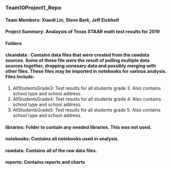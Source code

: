 ### Team10Project1_Repo
#### Team Members:  Xiaodi Lin, Steve Bark, Jeff Eickholt
#### Project Summary: Analaysis of Texas STAAR math test results for 2019

#### Folders
#### cleandata : Contains data files that were created from the rawdata sources.  Some of these file were the result of pulling multiple data sources together, dropping unnesary data and possibly merging with other files.  These files may be imported in notebooks for various analysis.  Files Include:
1.  AllStudentsGrade3:  Test results for all students grade 3.  Also contains school type and school address.
2.  AllStudentsGrade4:  Test results for all students grade 4.  Also contains school type and school address.
3.  AllStudentsGrade5:  Test results for all students grade 5.  Also contains school type and school address.

#### libraries:  Folder to contain any needed libraries.  This was not used.

#### notebooks:  Contains all notebooks used in analysis.

#### rawdata:  Contains all of the raw data files.

#### reports:  Contains reports and charts
